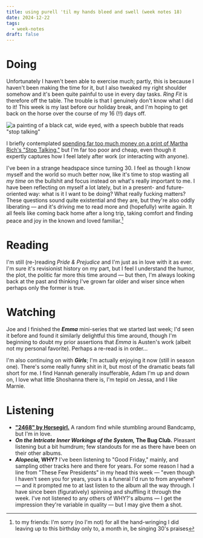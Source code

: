 ```yaml
---
title: using purell 'til my hands bleed and swell (week notes 18)
date: 2024-12-22
tags:
  - week-notes
draft: false
---
```

# Doing
Unfortunately I haven't been able to exercise much; partly, this is because I haven't been making the time for it, but I also tweaked my right shoulder somehow and it's been quite painful to use in every day tasks. _Ring Fit_ is therefore off the table. The trouble is that I genuinely don't know what I did to it! This week is my last before our holiday break, and I'm hoping to get back on the horse over the course of my 16 (!!) days off.

![a painting of a black cat, wide eyed, with a speech bubble that reads "stop talking"](https://cassieland.b-cdn.net/images/2024/12/stoptalking.png)

I briefly contemplated [spending far too much money on a print of Martha Rich's "Stop Talking,"](https://20x200.com/products/stop-talking?variant=10674962884) but I'm far too poor and cheap, even though it expertly captures how I feel lately after work (or  interacting with anyone).

I've been in a strange headspace since turning 30. I feel as though I know myself and the world so much better now, like it's time to stop wasting all *my time* on the bullshit and focus instead on what's really important to me. I have been reflecting on myself a lot lately, but in a present- and future-oriented way: what is it I want to be doing? What really fucking matters? These questions sound quite existential and they are, but they're also oddly liberating — and it's driving me to read more and (hopefully) write again. It all feels like coming back home after a long trip, taking comfort and finding peace and joy in the known and loved familiar.[^1]
# Reading
I'm still (re-)reading _Pride & Prejudice_ and I'm just as in love with it as ever. I'm sure it's revisionist history on my part, but I feel I understand the humor, the plot, the politic far more this time around — but then, I'm always looking back at the past and thinking I've grown far older and wiser since when perhaps only the former is true.
# Watching
Joe and I finished the **_Emma_** mini-series that we started last week; I'd seen it before and found it similarly delightful this time around, though I'm beginning to doubt my prior assertions that _Emma_ is Austen's work (albeit not my personal favorite). Perhaps a re-read is in order...

I'm also continuing on with **_Girls_**; I'm actually enjoying it now (still in season one). There's some really funny shit in it, but most of the dramatic beats fall short for me. I find Hannah generally insufferable, Adam I'm up and down on, I love what little Shoshanna there is, I'm tepid on Jessa, and I like Marnie.
# Listening
* **["2468" by Horsegirl.](https://thisishorsegirl.bandcamp.com/track/2468)** A random find while stumbling around Bandcamp, but I'm in love.
* ***On the Intricate Inner Workings of the System,* The Bug Club.** Pleasant listening but a bit humdrum; few standouts for me as there have been on their other albums.
* ***Alopecia,* WHY?** I've been listening to "Good Friday," mainly, and sampling other tracks here and there for years. For some reason I had a line from "These Few Presidents" in my head this week — "even though I haven't seen you for years, yours is a funeral I'd run to from anywhere" — and it prompted me to at last listen to the album all the way through. I have since been (figuratively) spinning and shuffling it through the week. I've not listened to any others of WHY?'s albums — I get the impression they're variable in quality — but I may give them a shot.

[^1]: to my friends: I'm sorry (no I'm not) for all the hand-wringing I did leaving up to this birthday only to, a month in, be singing 30's praises